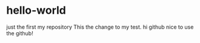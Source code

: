 # hello-world
just the first my repository
This the change to my test.
hi github nice to use the github!
